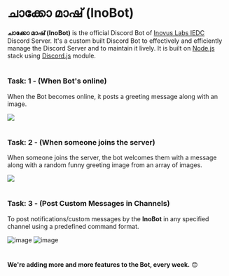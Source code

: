 # ചാക്കോ മാഷ് (InoBot)
**ചാക്കോ മാഷ് (InoBot)** is the official Discord Bot of [Inovus Labs IEDC](https://inovus-labs.web.app/) Discord Server. It's a custom built Discord Bot to effectively and efficiently manage the Discord Server and to maintain it lively. 
It is built on [Node.js](https://nodejs.org/) stack using [Discord.js](https://discord.js.org/) module.

#
### Task: 1 - (When Bot's online)
When the Bot becomes online, it posts a greeting message along with an image.

![](https://user-images.githubusercontent.com/44474792/122116769-a0bfff00-ce43-11eb-9628-487bc01ecc6a.png)
#
### Task: 2 - (When someone joins the server)
When someone joins the server, the bot welcomes them with a message along with a random funny greeting image from an array of images.

![](https://user-images.githubusercontent.com/44474792/122117132-217efb00-ce44-11eb-8c5d-703a3f45cb0f.png)
#
### Task: 3 - (Post Custom Messages in Channels)
To post notifications/custom messages by the **InoBot** in any specified channel using a predefined command format.

![image](https://user-images.githubusercontent.com/44474792/123006968-14c74d80-d3d6-11eb-923b-8a12f1623ef2.png)
![image](https://user-images.githubusercontent.com/44474792/123007378-b9e22600-d3d6-11eb-9110-bdbba70eb401.png)
#

**We're adding more and more features to the Bot, every week.** 😊

